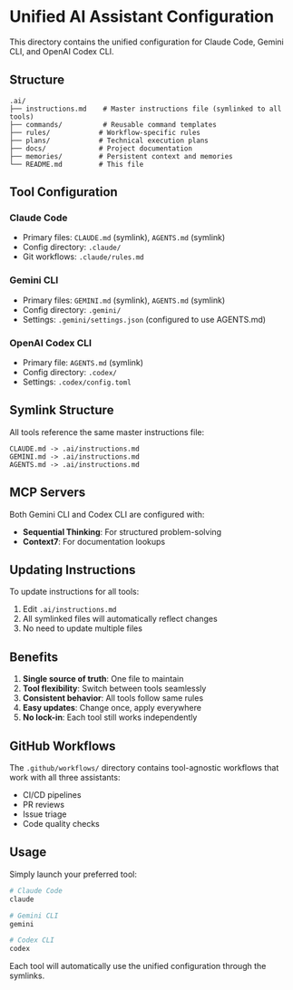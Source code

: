 # Unified AI Assistant Configuration

This directory contains the unified configuration for Claude Code, Gemini CLI, and OpenAI Codex CLI.

## Structure

```
.ai/
├── instructions.md    # Master instructions file (symlinked to all tools)
├── commands/          # Reusable command templates
├── rules/            # Workflow-specific rules
├── plans/            # Technical execution plans
├── docs/             # Project documentation
├── memories/         # Persistent context and memories
└── README.md         # This file
```

## Tool Configuration

### Claude Code

- Primary files: `CLAUDE.md` (symlink), `AGENTS.md` (symlink)
- Config directory: `.claude/`
- Git workflows: `.claude/rules.md`

### Gemini CLI

- Primary files: `GEMINI.md` (symlink), `AGENTS.md` (symlink)
- Config directory: `.gemini/`
- Settings: `.gemini/settings.json` (configured to use AGENTS.md)

### OpenAI Codex CLI

- Primary file: `AGENTS.md` (symlink)
- Config directory: `.codex/`
- Settings: `.codex/config.toml`

## Symlink Structure

All tools reference the same master instructions file:

```
CLAUDE.md -> .ai/instructions.md
GEMINI.md -> .ai/instructions.md
AGENTS.md -> .ai/instructions.md
```

## MCP Servers

Both Gemini CLI and Codex CLI are configured with:

- **Sequential Thinking**: For structured problem-solving
- **Context7**: For documentation lookups

## Updating Instructions

To update instructions for all tools:

1. Edit `.ai/instructions.md`
2. All symlinked files will automatically reflect changes
3. No need to update multiple files

## Benefits

1. **Single source of truth**: One file to maintain
2. **Tool flexibility**: Switch between tools seamlessly
3. **Consistent behavior**: All tools follow same rules
4. **Easy updates**: Change once, apply everywhere
5. **No lock-in**: Each tool still works independently

## GitHub Workflows

The `.github/workflows/` directory contains tool-agnostic workflows that work with all three assistants:

- CI/CD pipelines
- PR reviews
- Issue triage
- Code quality checks

## Usage

Simply launch your preferred tool:

```bash
# Claude Code
claude

# Gemini CLI
gemini

# Codex CLI
codex
```

Each tool will automatically use the unified configuration through the symlinks.
